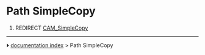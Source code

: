# Path SimpleCopy
1.  REDIRECT [CAM_SimpleCopy](CAM_SimpleCopy.md)



---
⏵ [documentation index](../README.md) > Path SimpleCopy
